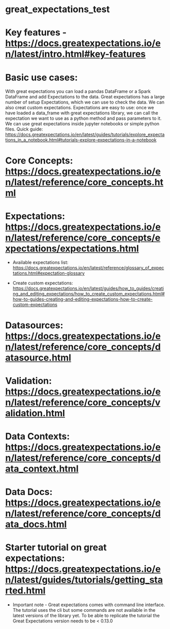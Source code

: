 # great_expectations_test

# Key features - https://docs.greatexpectations.io/en/latest/intro.html#key-features

# Basic use cases:
With great expectations you can load a pandas DataFrame or a Spark DataFrame and add Expectations to the data. Great expectations has a large number of setup Expectations, which we can use to check the data. We can also creat custom expectations. Expectations are easy to use: once we have loaded a data_frame with great expectations library, we can call the expectation we want to use as a python method and pass parameters to it. We can use great expectations inside jupyter notebooks or simple python files.
Quick guide: https://docs.greatexpectations.io/en/latest/guides/tutorials/explore_expectations_in_a_notebook.html#tutorials-explore-expectations-in-a-notebook


# Core Concepts: https://docs.greatexpectations.io/en/latest/reference/core_concepts.html


# Expectations: https://docs.greatexpectations.io/en/latest/reference/core_concepts/expectations/expectations.html

- Available expectations list: https://docs.greatexpectations.io/en/latest/reference/glossary_of_expectations.html#expectation-glossary

- Create custom expectations: https://docs.greatexpectations.io/en/latest/guides/how_to_guides/creating_and_editing_expectations/how_to_create_custom_expectations.html#how-to-guides-creating-and-editing-expectations-how-to-create-custom-expectations



# Datasources: https://docs.greatexpectations.io/en/latest/reference/core_concepts/datasource.html



# Validation: https://docs.greatexpectations.io/en/latest/reference/core_concepts/validation.html


# Data Contexts: https://docs.greatexpectations.io/en/latest/reference/core_concepts/data_context.html


# Data Docs: https://docs.greatexpectations.io/en/latest/reference/core_concepts/data_docs.html


# Starter tutorial on great expectations: https://docs.greatexpectations.io/en/latest/guides/tutorials/getting_started.html

- Important note - Great expectations comes with command line interface. The tutorial uses the cli but some commands are not available in the latest versions of the library yet. To be able to replicate the tutorial the Great Expectations version needs to be < 0.13.0
